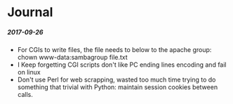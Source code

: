 Journal
=======

##### 2017-09-26

- For CGIs to write files, the file needs to below to the apache group: chown www-data:sambagroup file.txt
- I Keep forgetting CGI scripts don't like PC ending lines encoding and fail on linux
- Don't use Perl for web scrapping, wasted too much time trying to do something that trivial with Python:
  maintain session cookies between calls. 
